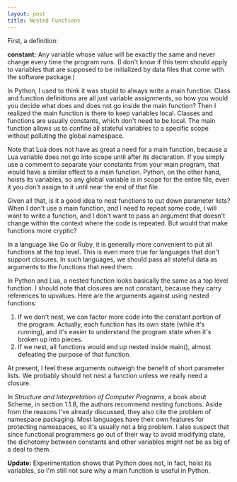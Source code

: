 ```yaml
---
layout: post
title: Nested Functions
---
```


First, a definition:

**constant:** Any variable whose value will be exactly the same and never change
  every time the program runs. (I don't know if this term should apply to
  variables that are supposed to be initialized by data files that come with the
  software package.)

In Python, I used to think it was stupid to always write a main function. Class
and function definitions are all just variable assignments, so how you would
you decide what does and does not go inside the main function? Then I realized
the main function is there to keep variables local. Classes and functions are
usually constants, which don't need to be local. The main function allows us to
confine all stateful variables to a specific scope without polluting the global
namespace.

Note that Lua does not have as great a need for a main function, because a Lua
variable does not go into scope until after its declaration. If you simply use a
comment to separate your constants from your main program, that would have a
similar effect to a main function. Python, on the other hand, hoists its
variables, so any global variable is in scope for the entire file, even it you
don't assign to it until near the end of that file.

Given all that, is it a good idea to nest functions to cut down parameter lists?
When I don't use a main function, and I need to repeat some code, I will want to
write a function, and I don't want to pass an argument that doesn't change
within the context where the code is repeated. But would that make functions
more cryptic?

In a language like Go or Ruby, it is generally more convenient to put all
functions at the top level. This is even more true for languages that don't
support closures. In such languages, we should pass all stateful data as
arguments to the functions that need them.

In Python and Lua, a nested function looks basically the same as a top level
function. I should note that closures are not constant, because they carry
references to upvalues. Here are the arguments against using nested functions:

1. If we don't nest, we can factor more code into the constant portion of the
program. Actually, each function has its own state (while it's running), and
it's easier to understand the program state when it's broken up into pieces.
2. If we nest, all functions would end up nested inside main(), almost defeating
the purpose of that function.

At present, I feel these arguments outweigh the benefit of short parameter
lists. We probably should not nest a function unless we really need a closure.

In _Structure and Interpretation of Computer Programs_, a book about Scheme, in
section 1.1.8, the authors recommend nesting functions. Aside from the reasons
I've already discussed, they also cite the problem of namespace packaging. Most
languages have their own features for protecting namespaces, so it's usually not
a big problem. I also suspect that since functional programmers go out of their
way to avoid modifying state, the dichotomy between constants and other
variables might not be as big of a deal to them.

**Update:** Experimentation shows that Python does not, in fact, hoist its
  variables, so I'm still not sure why a main function is useful in Python.
